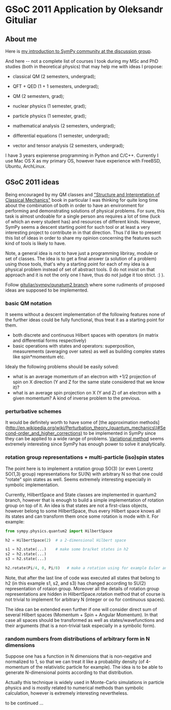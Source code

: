 # GSoC 2011 Application by Oleksandr Gituliar

## About me

Here is [my introduction to SymPy community at the discussion group](http://groups.google.com/group/sympy/browse_thread/thread/bfd38c7d28afe669/7729ff463e00ae41#7729ff463e00ae41).

And here -- not a complete list of courses I took during my MSc and PhD studies
(both in theoretical physics) that may help me with ideas I propose:

* classical QM (2 semesters, undergrad);
* QFT + QED (1 + 1 semesters, undergrad);
* QM (2 semesters, grad);
* nuclear physics (1 semester, grad);
* particle physics (1 semester, grad);

* mathematical analysis (2 semesters, undergrad);
* differential equations (1 semester, undergrad);
* vector and tensor analysis (2 semesters, undergrad);

I have 3 years expierense programming in Python and C/C++. Currently I use Mac OS X
as my primary OS, however have experience with FreeBSD, Ubuntu, ArchLinux.


## GSoC 2011 ideas

Being encouraged by my QM classes and ["Structure and Interpretation of Classical Mechanics"](http://mitpress.mit.edu/SICM/)
book in particular I was thinking for quite long time about the combination of
both in order to have an environment for performing and demonstrating solutions
of physical problems. For sure, this task is almost undoable for a single person
ans requires a lot of time (luck of which an every student has) and resources of
different kinds. However, SymPy seems a descent starting point for such tool
or at least a very interesting project to contribute in in that direction. Thus
I'd like to present this list of ideas in order to share my opinion concerning
the features such kind of tools is likely to have.

Note, a general idea is not to have just a programming libriray, module or set
of classes. The idea is to get a final answer (a solution of a problem) using
those tools, that's why a starting point for each of my idea is a physical problem
instead of set of abstract tools. (I do not insist on that approach and it is not
the only one I have, thus do not judge it too strict. :) ).

Follow [gituliar/sympy/qunatum2 branch](https://github.com/gituliar/sympy/tree/quantum2) where some
rudiments of proposed ideas are supposed to be implemented.


### basic QM notation

It seems without a descent implementation of the following features none of the
further ideas could be fully functional, thus treat it as a starting point for
them.

* both discrete and continuous Hilbert spaces with operators (in matrix and
  differential forms respectively)
* basic operations with states and operators: superposition, measurements (averaging
  over sates) as well as building complex states like spin*momentum etc.

Idealy the following problems should be easily solved:

* what is an average momentum of an electron with +1/2 projection of spin on X
  direction (Y and Z for the same state considered that we know it)?
* what is an average spin projection on X (Y and Z) of an electron with a given
  momentum? A kind of inverse problem to the previous.


### perturbative schemes

It would be definitely worth to have some of [the approximation methods](http://en.wikipedia.org/wiki/Perturbation_theory_(quantum_mechanics\)#Second-order_and_higher_corrections)
to be implemented in SymPy since they can be applied to a wide range of problems.
[Variational method](http://en.wikipedia.org/wiki/Variational_method) seems extremely
interesting since SymPy has enough power to solve it analytically.


### rotation group representations + multi-particle (iso)spin states

The point here is to implement a rotation group SO(3) (or even Lorentz SO(1,3)
group) representations for SU(N) with arbitrary N so that one could "rotate" spin
states as well. Seems extremely interesting especially in symbolic implementation.

Currently, HilbertSpace and State classes are implemented in quantum2 branch, however
that is enough to build a simple implementation of rotation group on top of it. An idea
is that states are not a first-class objects, however belong to some HilbertSpace,
thus every Hilbert space knows all its states and can transform them once some rotation
is mode with it. For example:
```python
from sympy.physics.quantum2 import HilbertSpace

h2 = HilbertSpace(2)  # a 2-dimensional Hilbert space

s1 = h2.state(...)    # make some bra/ket states in h2
s2 = h2.state(...)
s3 = h2.state(...)

h2.rotate(Pi/4, 0, Pi/8)   # make a rotation using for example Euler angles convention
```

Note, that after the last line of code was executed all states that belong to h2 (in this example s1, s2, and s3) has changed according to SU(2) representation of rotaion group. Moreover all the details of rotation group representations are hidden in HilbertSpace.rotation method that of course is not trivial to implement for arbitrary N (integer or oo for continuous spaces).

The idea can be extended even further if one will consider direct sum of several Hilbert spaces (Momentum + Spin + Angular Momentum). In that case all spaces should be transformed as well as states/wavefunctions and their arguments (that is a non-trivial task especially in a symbolic form).

### random numbers from distributions of arbitrary form in N dimensions

Suppose one has a function in N dimensions that is non-negative and normalized to 1,
so that we can treat it like a probability density (of 4-momentum of the relativistic
particle for example). The idea is to be able to generate N-dimensional points
according to that distribution.

Actually this technique is widely used in Monte-Carlo simulations in particle physics
and is mostly related to numerical methods than symbolic calculation, however is
extremely interesting nevertheless.

to be continued ...
